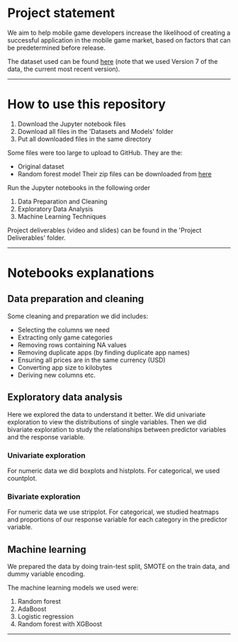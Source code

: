 # Project statement
We aim to help mobile game developers increase the likelihood of creating a successful application in the mobile game market, based on factors that can be predetermined before release.

The dataset used can be found [here](https://www.kaggle.com/datasets/gauthamp10/google-playstore-apps) (note that we used Version 7 of the data, the current most recent version).

---

# How to use this repository
1. Download the Jupyter notebook files
2. Download all files in the 'Datasets and Models' folder
3. Put all downloaded files in the same directory

Some files were too large to upload to GitHub. They are the:
- Original dataset
- Random forest model
Their zip files can be downloaded from [here](https://drive.google.com/drive/folders/1Yjt0WPY1M-7OwkbCnmTev6RSr5d8CRg-?usp=sharing)

Run the Jupyter notebooks in the following order
1. Data Preparation and Cleaning
2. Exploratory Data Analysis
3. Machine Learning Techniques

Project deliverables (video and slides) can be found in the 'Project Deliverables' folder.

---

# Notebooks explanations
## Data preparation and cleaning
Some cleaning and preparation we did includes:
- Selecting the columns we need
- Extracting only game categories
- Removing rows containing NA values
- Removing duplicate apps (by finding duplicate app names)
- Ensuring all prices are in the same currency (USD)
- Converting app size to kilobytes
- Deriving new columns
etc.

## Exploratory data analysis
Here we explored the data to understand it better. We did univariate exploration to view the distributions of single variables. Then we did bivariate exploration to study the relationships between predictor variables and the response variable.

### Univariate exploration
For numeric data we did boxplots and histplots. For categorical, we used countplot.
### Bivariate exploration
For numeric data we use stripplot. For categorical, we studied heatmaps and proportions of our response variable for each category in the predictor variable.

## Machine learning
We prepared the data by doing train-test split, SMOTE on the train data, and dummy variable encoding. 

The machine learning models we used were:
1. Random forest
2. AdaBoost
3. Logistic regression
4. Random forest with XGBoost

---
